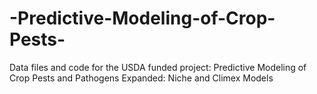 # -Predictive-Modeling-of-Crop-Pests-
Data files and code for the USDA funded project: Predictive Modeling of Crop Pests and Pathogens Expanded: Niche and Climex Models
